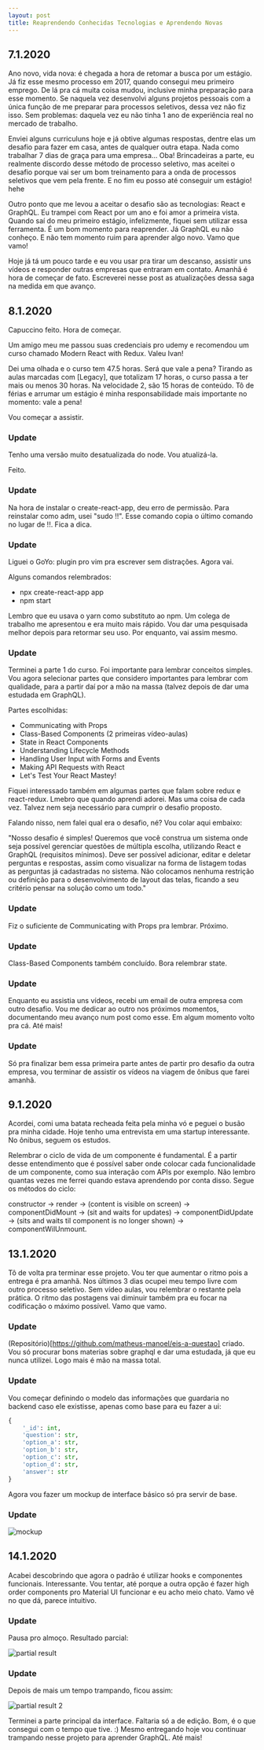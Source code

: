 ```yaml
---
layout: post
title: Reaprendendo Conhecidas Tecnologias e Aprendendo Novas
---
```


## 7.1.2020

Ano novo, vida nova: é chegada a hora de retomar a busca por um estágio. Já fiz esse mesmo processo em 2017, quando consegui meu primeiro emprego. De lá pra cá muita coisa mudou, inclusive minha preparação para esse momento. Se naquela vez desenvolvi alguns projetos pessoais com a única função de me preparar para processos seletivos, dessa vez não fiz isso. Sem problemas: daquela vez eu não tinha 1 ano de experiência real no mercado de trabalho.

Enviei alguns curriculuns hoje e já obtive algumas respostas, dentre elas um desafio para fazer em casa, antes de qualquer outra etapa. Nada como trabalhar 7 dias de graça para uma empresa... Oba! Brincadeiras a parte, eu realmente discordo desse método de processo seletivo, mas aceitei o desafio porque vai ser um bom treinamento para a onda de processos seletivos que vem pela frente. E no fim eu posso até conseguir um estágio! hehe

Outro ponto que me levou a aceitar o desafio são as tecnologias: React e GraphQL. Eu trampei com React por um ano e foi amor a primeira vista. Quando saí do meu primeiro estágio, infelizmente, fiquei sem utilizar essa ferramenta. É um bom momento para reaprender. Já GraphQL eu não conheço. E não tem momento ruim para aprender algo novo. Vamo que vamo!

Hoje já tá um pouco tarde e eu vou usar pra tirar um descanso, assistir uns vídeos e responder outras empresas que entraram em contato. Amanhã é hora de começar de fato. Escreverei nesse post as atualizações dessa saga na medida em que avanço.

## 8.1.2020

Capuccino feito. Hora de começar.

Um amigo meu me passou suas credenciais pro udemy e recomendou um curso chamado Modern React with Redux. Valeu Ivan!

Dei uma olhada e o curso tem 47.5 horas. Será que vale a pena? Tirando as aulas marcadas com [Legacy], que totalizam 17 horas, o curso passa a ter mais ou menos 30 horas. Na velocidade 2, são 15 horas de conteúdo. Tô de férias e arrumar um estágio é minha responsabilidade mais importante no momento: vale a pena!

Vou começar a assistir.

### Update

Tenho uma versão muito desatualizada do node. Vou atualizá-la.

Feito.

### Update

Na hora de instalar o create-react-app, deu erro de permissão. Para reinstalar como adm, usei "sudo !!". Esse comando copia o último comando no lugar de !!. Fica a dica.


### Update

Liguei o GoYo: plugin pro vim pra escrever sem distrações. Agora vai.

Alguns comandos relembrados:

- npx create-react-app app
- npm start

Lembro que eu usava o yarn como substituto ao npm. Um colega de trabalho me apresentou e era muito mais rápido. Vou dar uma pesquisada melhor depois para retormar seu uso. Por enquanto, vai assim mesmo.


### Update

Terminei a parte 1 do curso. Foi importante para lembrar conceitos simples. Vou agora selecionar partes que considero importantes para lembrar com qualidade, para a partir daí por a mão na massa (talvez depois de dar uma estudada em GraphQL).

Partes escolhidas:

- Communicating with Props
- Class-Based Components (2 primeiras vídeo-aulas)
- State in React Components
- Understanding Lifecycle Methods
- Handling User Input with Forms and Events
- Making API Requests with React
- Let's Test Your React Mastey!

Fiquei interessado também em algumas partes que falam sobre redux e react-redux. Lmebro que quando aprendi adorei. Mas uma coisa de cada vez. Talvez nem seja necessário para cumprir o desafio proposto.

Falando nisso, nem falei qual era o desafio, né? Vou colar aqui embaixo:

"Nosso desafio é simples! Queremos que você construa um sistema onde seja
possível gerenciar questões de múltipla escolha, utilizando React e GraphQL
(requisitos mínimos). Deve ser possível adicionar, editar e deletar perguntas e
respostas, assim como visualizar na forma de listagem todas as perguntas já
cadastradas no sistema. Não colocamos nenhuma restrição ou definição para o
desenvolvimento de layout das telas, ficando a seu critério pensar na solução como um todo."

### Update

Fiz o suficiente de Communicating with Props pra lembrar. Próximo.

### Update

Class-Based Components também concluído. Bora relembrar state.


### Update

Enquanto eu assistia uns vídeos, recebi um email de outra empresa com outro desafio. Vou me dedicar ao outro nos próximos momentos, documentando meu avanço num post como esse. Em algum momento volto pra cá. Até mais!

### Update

Só pra finalizar bem essa primeira parte antes de partir pro desafio da outra empresa, vou terminar de assistir os vídeos na viagem de ônibus que farei amanhã.


## 9.1.2020

Acordei, comi uma batata recheada feita pela minha vó e peguei o busão pra minha cidade. Hoje tenho uma entrevista em uma startup interessante. No ônibus, seguem os estudos.

Relembrar o ciclo de vida de um componente é fundamental. É a partir desse entendimento que é possível saber onde colocar cada funcionalidade de um componente, como sua interação com APIs por exemplo. Não lembro quantas vezes me ferrei quando estava aprendendo por conta disso. Segue os métodos do ciclo:

constructor -> render -> (content is visible on screen) -> componentDidMount -> (sit and waits for updates) -> componentDidUpdate -> (sits and waits til component is no longer shown) -> componentWilUnmount.


## 13.1.2020

Tô de volta pra terminar esse projeto. Vou ter que aumentar o ritmo pois a entrega é pra amanhã. Nos últimos 3 dias ocupei meu tempo livre com outro processo seletivo. Sem vídeo aulas, vou relembrar o restante pela prática. O ritmo das postagens vai diminuir também pra eu focar na codificação o máximo possível. Vamo que vamo.

### Update

(Repositório)[https://github.com/matheus-manoel/eis-a-questao] criado. Vou só procurar bons materias sobre graphql e dar uma estudada, já que eu nunca utilizei. Logo mais é mão na massa total.

### Update

Vou começar definindo o modelo das informações que guardaria no backend caso ele existisse, apenas como base para eu fazer a ui:

```python
{
	'_id': int,
	'question': str,
	'option_a': str,
	'option_b': str,
	'option_c': str,
	'option_d': str,
    'answer': str
}
```

Agora vou fazer um mockup de interface básico só pra servir de base.

### Update

![mockup](/blog/images/mockup.png)

## 14.1.2020

Acabei descobrindo que agora o padrão é utilizar hooks e componentes funcionais. Interessante. Vou tentar, até porque a outra opção é fazer high order components pro Material UI funcionar e eu acho meio chato. Vamo vê no que dá, parece intuitivo.

### Update

Pausa pro almoço. Resultado parcial:

![partial result](/blog/images/partial_result_1.png)

### Update

Depois de mais um tempo trampando, ficou assim:

![partial result 2](/blog/images/partial_result_2.png)

Terminei a parte principal da interface. Faltaria só a de edição. Bom, é o que consegui com o tempo que tive. :) Mesmo entregando hoje vou continuar trampando nesse projeto para aprender GraphQL. Até mais!
